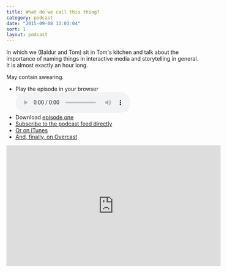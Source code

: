 ```yaml
---
title: What do we call this thing?
category: podcast
date: "2015-09-08 13:03:04"
sort: 1
layout: podcast
---
```


In which we (Baldur and Tom) sit in Tom's kitchen and talk about the importance of naming things in interactive media and storytelling in general. It is almost exactly an hour long.

May contain swearing.

* <label for="episode-1">Play the episode in your browser</label><br><audio id="episode-1" controls src="/podcast/thisisnotthefutureofthebook-episode01.mp3" preload="metadata">Your browser does not support the <code>audio</code> element.</audio>
* Download [episode one](http://thisisnotabook.baldurbjarnason.com/podcast/thisisnotthefutureofthebook-episode01.mp3)
* [Subscribe to the podcast feed directly](http://feedpress.me/thissnotthefutureofthebook)
* [Or on iTunes](https://itunes.apple.com/gb/podcast/this-is-not-future-book/id1038121104)
* <a href="https://overcast.fm/itunes1038121104/this-is-not-the-future-of-the-book">And, finally, on Overcast</a>

<iframe width="560" height="315" src="https://www.youtube.com/embed/4lAAhUIOqCM?list=PLkh9jgDvABx5ISfmC7ULfhwiyJ0FJK1T5" frameborder="0" allowfullscreen></iframe>
